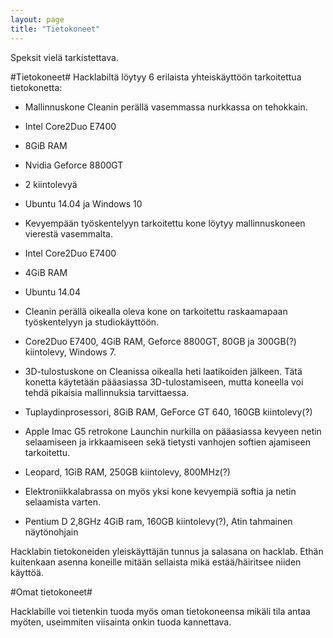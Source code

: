 ```yaml
---
layout: page
title: "Tietokoneet"
---
```

Speksit vielä tarkistettava.

#Tietokoneet#
Hacklabiltä löytyy 6 erilaista yhteiskäyttöön tarkoitettua tietokonetta:
* Mallinnuskone Cleanin perällä vasemmassa nurkkassa on tehokkain.
 * Intel Core2Duo E7400
 * 8GiB RAM
 * Nvidia Geforce 8800GT
 * 2 kiintolevyä
 * Ubuntu 14.04 ja Windows 10
 
* Kevyempään työskentelyyn tarkoitettu kone löytyy mallinnuskoneen vierestä vasemmalta.
 * Intel Core2Duo E7400
 * 4GiB RAM
 * Ubuntu 14.04
 
* Cleanin perällä oikealla oleva kone on tarkoitettu raskaamapaan työskentelyyn ja studiokäyttöön.
 * Core2Duo E7400, 4GiB RAM, Geforce 8800GT, 80GB ja 300GB(?) kiintolevy, Windows 7.
* 3D-tulostuskone on Cleanissa oikealla heti laatikoiden jälkeen. Tätä konetta käytetään pääasiassa 3D-tulostamiseen, mutta koneella voi tehdä pikaisia mallinnuksia tarvittaessa.
 * Tuplaydinprosessori, 8GiB RAM, GeForce GT 640, 160GB kiintolevy(?)
* Apple Imac G5 retrokone Launchin nurkilla on pääasiassa kevyeen netin selaamiseen ja irkkaamiseen sekä tietysti vanhojen softien ajamiseen tarkoitettu.
 * Leopard, 1GiB RAM, 250GB kiintolevy, 800MHz(?)
* Elektroniikkalabrassa on myös yksi kone kevyempiä softia ja netin selaamista varten.
 * Pentium D 2,8GHz 4GiB ram, 160GB kiintolevy(?), Atin tahmainen näytönohjain

Hacklabin tietokoneiden yleiskäyttäjän tunnus ja salasana on hacklab. Ethän kuitenkaan asenna koneille mitään sellaista mikä estää/häiritsee niiden käyttöä.

#Omat tietokoneet#

Hacklabille voi tietenkin tuoda myös oman tietokoneensa mikäli tila antaa myöten, useimmiten viisainta onkin tuoda kannettava.
